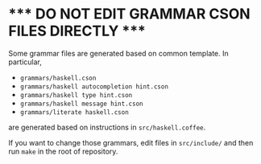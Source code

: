 # *** DO NOT EDIT GRAMMAR CSON FILES DIRECTLY ***

Some grammar files are generated based on common template. In particular,

- `grammars/haskell.cson`
- `grammars/haskell autocompletion hint.cson`
- `grammars/haskell type hint.cson`
- `grammars/haskell message hint.cson`
- `grammars/literate haskell.cson`

are generated based on instructions in `src/haskell.coffee`.

If you want to change those grammars, edit files in `src/include/` and then run `make` in the root of repository.

